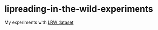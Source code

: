 # lipreading-in-the-wild-experiments
My experiments with [LRW dataset](http://www.robots.ox.ac.uk/~vgg/data/lip_reading/)
